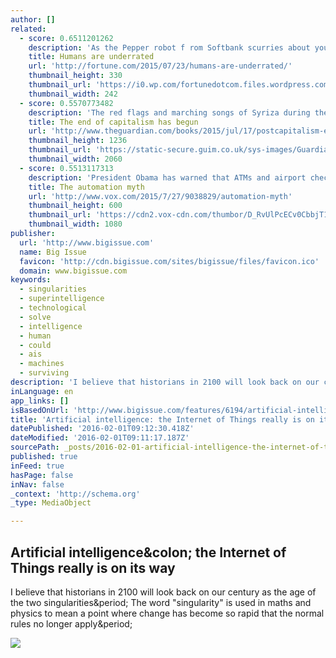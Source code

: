 ```yaml
---
author: []
related:
  - score: 0.6511201262
    description: 'As the Pepper robot f rom Softbank scurries about your home or office, it reads your emotions by your words, tone of voice, facial expressions, and body language. It then responds in all those ways; its hands and posture in particular are remarkably expressive.'
    title: Humans are underrated
    url: 'http://fortune.com/2015/07/23/humans-are-underrated/'
    thumbnail_height: 330
    thumbnail_url: 'https://i0.wp.com/fortunedotcom.files.wordpress.com/2015/07/cov08_ainside.jpg?fit=440%2C330&quality=80&strip'
    thumbnail_width: 242
  - score: 0.5570773482
    description: 'The red flags and marching songs of Syriza during the Greek crisis, plus the expectation that the banks would be nationalised, revived briefly a 20th-century dream: the forced destruction of the market from above. For much of the 20th century this was how the left conceived the first stage of an economy beyond capitalism.'
    title: The end of capitalism has begun
    url: 'http://www.theguardian.com/books/2015/jul/17/postcapitalism-end-of-capitalism-begun'
    thumbnail_height: 1236
    thumbnail_url: 'https://static-secure.guim.co.uk/sys-images/Guardian/Pix/pictures/2015/7/16/1437064824576/f3ba5014-9489-4812-ab90-576a69c35bec-2060x1236.jpeg'
    thumbnail_width: 2060
  - score: 0.5513117313
    description: 'President Obama has warned that ATMs and airport check-in kiosks are contributing to high unemployment. Sen. Marco Rubio said that the central challenge of our times is "to ensure that the rise of the machines is not the fall of the worker."'
    title: The automation myth
    url: 'http://www.vox.com/2015/7/27/9038829/automation-myth'
    thumbnail_height: 600
    thumbnail_url: 'https://cdn2.vox-cdn.com/thumbor/D_RvUlPcECv0CbbjT1vLhZzvXOc=/0x88:8848x5004/1080x600/cdn0.vox-cdn.com/uploads/chorus_image/image/46837016/Cover-Robots-01.0.0.png'
    thumbnail_width: 1080
publisher:
  url: 'http://www.bigissue.com'
  name: Big Issue
  favicon: 'http://cdn.bigissue.com/sites/bigissue/files/favicon.ico'
  domain: www.bigissue.com
keywords:
  - singularities
  - superintelligence
  - technological
  - solve
  - intelligence
  - human
  - could
  - ais
  - machines
  - surviving
description: 'I believe that historians in 2100 will look back on our century as the age of the two singularities. The word "singularity" is used in maths and physics to mean a point where change has become so rapid that the normal rules no longer apply.'
inLanguage: en
app_links: []
isBasedOnUrl: 'http://www.bigissue.com/features/6194/artificial-intelligence-the-internet-of-things-really-is-on-its-way'
title: 'Artificial intelligence: the Internet of Things really is on its way'
datePublished: '2016-02-01T09:12:30.418Z'
dateModified: '2016-02-01T09:11:17.187Z'
sourcePath: _posts/2016-02-01-artificial-intelligence-the-internet-of-things-really-is-on.md
published: true
inFeed: true
hasPage: false
inNav: false
_context: 'http://schema.org'
_type: MediaObject

---
```

<article style=""><h1>Artificial intelligence&amp;colon; the Internet of Things really is on its way</h1><p>I believe that historians in 2100 will look back on our century as the age of the two singularities&amp;period; The word "singularity" is used in maths and physics to mean a point where change has become so rapid that the normal rules no longer apply&amp;period;</p><img src="http://cdn.bigissue.com/sites/bigissue/files/7/09/metropolis-man-machine_0.jpg" /></article>